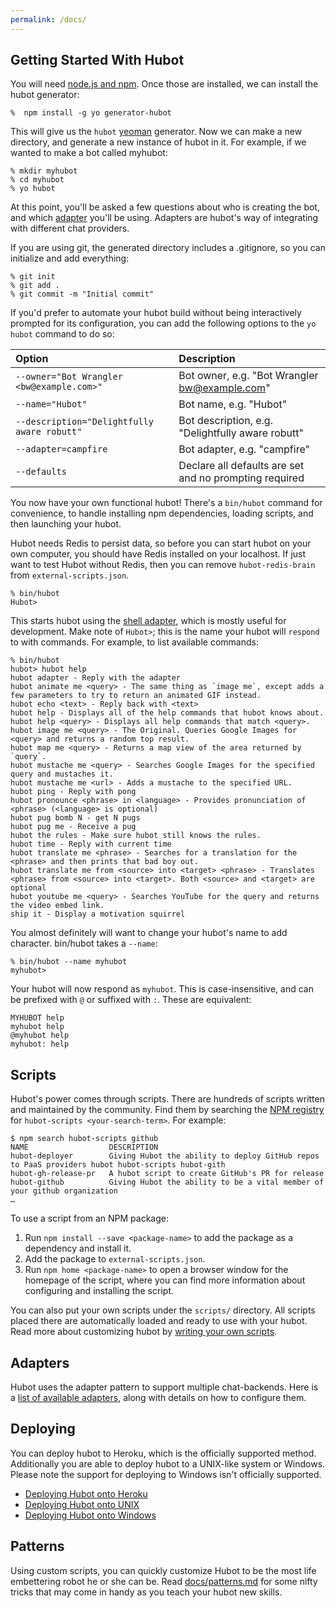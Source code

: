 ```yaml
---
permalink: /docs/
---
```


## Getting Started With Hubot

You will need [node.js and npm](https://docs.npmjs.com/getting-started/installing-node). Once those are installed, we can install the hubot generator:

    %  npm install -g yo generator-hubot

This will give us the `hubot` [yeoman](http://yeoman.io/) generator. Now we
can make a new directory, and generate a new instance of hubot in it. For example, if
we wanted to make a bot called myhubot:


    % mkdir myhubot
    % cd myhubot
    % yo hubot

At this point, you'll be asked a few questions about who is creating the bot,
and which [adapter](adapters.md) you'll be using. Adapters are hubot's
way of integrating with different chat providers.

If you are using git, the generated directory includes a .gitignore, so you can
initialize and add everything:

    % git init
    % git add .
    % git commit -m "Initial commit"

If you'd prefer to automate your hubot build without being interactively
prompted for its configuration, you can add the following options
to the `yo hubot` command to do so:

| Option                                      | Description                                            |
|:--------------------------------------------|:-------------------------------------------------------|
| `--owner="Bot Wrangler <bw@example.com>"`   | Bot owner, e.g. "Bot Wrangler <bw@example.com>"        |
| `--name="Hubot"`                            | Bot name, e.g. "Hubot"                                 |
| `--description="Delightfully aware robutt"` | Bot description, e.g. "Delightfully aware robutt"      |
| `--adapter=campfire`                        | Bot adapter, e.g. "campfire"                           |
| `--defaults`                                | Declare all defaults are set and no prompting required |

You now have your own functional hubot! There's a `bin/hubot`
command for convenience, to handle installing npm dependencies, loading scripts,
and then launching your hubot.

Hubot needs Redis to persist data, so before you can start hubot on your own computer, you should have Redis installed on your localhost. If just want to test Hubot without Redis, then you can remove `hubot-redis-brain` from `external-scripts.json`.

    % bin/hubot
    Hubot>

This starts hubot using the [shell adapter](./adapters/shell.md), which
is mostly useful for development. Make note of  `Hubot>`; this is the name your hubot will
`respond` to with commands. For example, to list available commands:

    % bin/hubot
    hubot> hubot help
    hubot adapter - Reply with the adapter
    hubot animate me <query> - The same thing as `image me`, except adds a few parameters to try to return an animated GIF instead.
    hubot echo <text> - Reply back with <text>
    hubot help - Displays all of the help commands that hubot knows about.
    hubot help <query> - Displays all help commands that match <query>.
    hubot image me <query> - The Original. Queries Google Images for <query> and returns a random top result.
    hubot map me <query> - Returns a map view of the area returned by `query`.
    hubot mustache me <query> - Searches Google Images for the specified query and mustaches it.
    hubot mustache me <url> - Adds a mustache to the specified URL.
    hubot ping - Reply with pong
    hubot pronounce <phrase> in <language> - Provides pronunciation of <phrase> (<language> is optional)
    hubot pug bomb N - get N pugs
    hubot pug me - Receive a pug
    hubot the rules - Make sure hubot still knows the rules.
    hubot time - Reply with current time
    hubot translate me <phrase> - Searches for a translation for the <phrase> and then prints that bad boy out.
    hubot translate me from <source> into <target> <phrase> - Translates <phrase> from <source> into <target>. Both <source> and <target> are optional
    hubot youtube me <query> - Searches YouTube for the query and returns the video embed link.
    ship it - Display a motivation squirrel

You almost definitely will want to change your hubot's name to add character. bin/hubot takes a `--name`:

    % bin/hubot --name myhubot
    myhubot>

Your hubot will now respond as `myhubot`. This is
case-insensitive, and can be prefixed with `@` or suffixed with `:`. These are equivalent:

    MYHUBOT help
    myhubot help
    @myhubot help
    myhubot: help

## Scripts

Hubot's power comes through scripts. There are hundreds of scripts written and maintained by the community. Find them by searching the [NPM registry](https://www.npmjs.com/browse/keyword/hubot-scripts) for `hubot-scripts <your-search-term>`. For example:

```
$ npm search hubot-scripts github
NAME                  DESCRIPTION
hubot-deployer        Giving Hubot the ability to deploy GitHub repos to PaaS providers hubot hubot-scripts hubot-gith
hubot-gh-release-pr   A hubot script to create GitHub's PR for release
hubot-github          Giving Hubot the ability to be a vital member of your github organization
…
```

To use a script from an NPM package:

1. Run `npm install --save <package-name>` to add the package as a dependency and install it.
2. Add the package to `external-scripts.json`.
3. Run `npm home <package-name>` to open a browser window for the homepage of the script, where you can find more information about configuring and installing the script.

You can also put your own scripts under the `scripts/` directory. All scripts placed there are automatically loaded and ready to use with your hubot. Read more about customizing hubot by [writing your own scripts](scripting.md).

## Adapters

Hubot uses the adapter pattern to support multiple chat-backends. Here is a [list of available adapters](adapters.md), along with details on how to configure them.

## Deploying

You can deploy hubot to Heroku, which is the officially supported method.
Additionally you are able to deploy hubot to a UNIX-like system or Windows.
Please note the support for deploying to Windows isn't officially supported.

* [Deploying Hubot onto Heroku](./deploying/heroku.md)
* [Deploying Hubot onto UNIX](./deploying/unix.md)
* [Deploying Hubot onto Windows](./deploying/windows.md)

## Patterns

Using custom scripts, you can quickly customize Hubot to be the most life embettering robot he or she can be. Read [docs/patterns.md](patterns.md) for some nifty tricks that may come in handy as you teach your hubot new skills.
